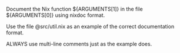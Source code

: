 Document the Nix function ${ARGUMENTS[1]} in the file ${ARGUMENTS[0]} using nixdoc format.

Use the file @src/util.nix as an example of the correct documentation format.

ALWAYS use multi-line comments just as the example does.

